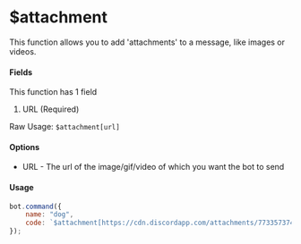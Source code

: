 # $attachment

This function allows you to add 'attachments' to a message, like images or videos.

#### Fields

This function has 1 field

1. URL \(Required\)

Raw Usage: `$attachment[url]`

#### Options

* URL - The url of the image/gif/video of which you want the bot to send

#### Usage

```javascript
bot.command({
    name: "dog",
    code: `$attachment[https://cdn.discordapp.com/attachments/773357374328012840/780585674541105152/20201116_133035.jpg] Take a pic of Kuba's dog!`
});
```

